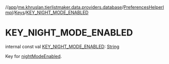 //[app](../../../../index.md)/[me.khruslan.tierlistmaker.data.providers.database](../../index.md)/[PreferencesHelperImpl](../index.md)/[Keys](index.md)/[KEY_NIGHT_MODE_ENABLED](-k-e-y_-n-i-g-h-t_-m-o-d-e_-e-n-a-b-l-e-d.md)

# KEY_NIGHT_MODE_ENABLED

internal const val [KEY_NIGHT_MODE_ENABLED](-k-e-y_-n-i-g-h-t_-m-o-d-e_-e-n-a-b-l-e-d.md): [String](https://kotlinlang.org/api/latest/jvm/stdlib/kotlin/-string/index.html)

Key for [nightModeEnabled](../night-mode-enabled.md).
